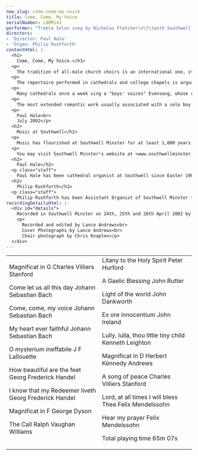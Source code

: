 ```yaml
---
new_slug: come-come-my-voice
title: Come, Come, My Voice
serialNumber: LAMM141
performer: "Treble Solos sung by Nicholas Fletcher\n\t\twith Southwell Minster Choir"
directors:
- 'Director: Paul Hale'
- 'Organ: Philip Rushforth'
contentHtml: |-
  <h1>
    Come, Come, My Voice.</h1>
  <p>
    The tradition of all-male church choirs is an international one, stretching back many centuries. In Britain we are hugely fortunate - indeed the envy of the world - that here alone do our cathedrals still resonate, day by day, to the sound of men and boys singing their Creator's praises.</p>
  <p>
    The repertoire performed in cathedrals and college chapels is arguably wider and more diverse than that written for any other medium. Within that broad tradition several elements are present in the music of every age; one of these is the use of the solo boy's voice. It is a sound which has enchanted composers throughout the ages - from Bach to Britten, Handel (remember his marking 'the boy' in Messiah) to Hurford. Solo roles for a boy's voice are found not only in Anglican anthems and in the major choral works of Bach and Handel, but also in many settings of the Magnificat, particularly those of post romantic composers such as the three represented in this programme - C V Stanford, George Dyson and H K Andrews. Each approaches writing for the boy's voice entirely differently: Stanford with the famous 'spinning-wheel' organ accompaniment, occasional entries by the choir amplifying the harmony and broadening the dynamic range, Dyson with the limpid simplicity of a Schubertian song stripped to its bare essentials, Andrews with the beauty of his New College, Oxford, choir singing unaccompanied in mind (a beauty which caused William Harris to compose Faire is the Heaven for New College choir when he was organist there). Each setting is of haunting loveliness - the more so because of the very nature of the almost disembodied effect of the mature boy's voice floating above the texture.</p>
  <p>
    Many cathedrals once a week sing a "boys' voices" Evensong, whose repertoire embraces all periods of composition. Several items in this concert stem from Southwell's 'Tuesday evening' repertoire: arias by Bach and Handel, a sacred song by Stanford, and anthems by Lallouette, Vaughan Williams (usually heard as a baritone solo), Hurford, Rutter, Ireland, Mendelssohn and - perhaps surprisingly - jazz musician John Dankworth, whose haunting Light beyond shadow is a firm favourite with Southwell choristers and congregation. Christmas is, of course, a time when the boy's voice comes into its own; we have allowed ourselves one Christmas piece in this programme - Kenneth Leighton's imaginative and beautiful setting of the 'Coventry Carol', with its prominent part for solo treble.</p>
  <p>
    The most extended romantic work usually associated with a solo boy is Mendelssohn's Hear my prayer, whose lyrical, varied and somewhat dramatic first section is of course followed by the ever-popular O, for the wings of a dove. The range and depth of expression demanded by such a work calls for a boy of maturity - inevitably a boy nearing the end of his time as a treble. Thus it is that many such recordings capture the final flowering of a voice which has done sterling service for up to six years in the cathedral's choir stalls. So it is with Nicholas Fletcher, a dedicated Southwell chorister, whose voice just held out for these demanding recording sessions. Our hope is that Nicholas's singing, and that of the Minster Choir, will bring as much delight and spiritual refreshment to all who listen to our CD as it has brought to the cathedral congregations at Southwell over the last few years.</p>
  <p>
    Paul Hale<br>
    July 2002</p>
  <h2>
    Music at Southwell</h2>
  <p>
    Music has flourished at Southwell Minster for at least 1,000 years, during which time it has been supplied every day by the Minster Choir: boys educated at the Minster School and six Lay Clerks. On the Minster assuming cathedral status in 1884 the Choir¹s outreach grew. It is very much regarded as a musical jewel in Nottinghamshire¹s crown, regularly broadcasting, recording and touring in addition to the daily choral services in the Minster. Many former Choristers have achieved much in later life ­ a fact which encourages generation after generation of parents to entrust their sons to our care. Long may this unique tradition flourish in the cathedrals of our land.</p>
  <p>
    You may visit Southwell Minster¹s website at <www.southwellminster.org.uk> where there is much information about the Minster and its music. The Minster School may be contacted about Choristerships on a 24-hour hot-line: 01636 817360.</www.southwellminster.org.uk><wbr></wbr></p>
  <h2>
    Paul Hale</h2>
  <p class="staff">
    Paul Hale has been cathedral organist at Southwell since Easter 1989. He holds the ancient title of Organist &amp; Rector Chori, and when he is not fulfilling those functions also conducts the Nottingham Bach Choir, edits Organists¹ Review and is an active organ adviser locally and nationally. Well known in the UK, Europe and the USA as a recitalist, choral trainer and lecturer, Paul has recently completed a period as President of the Cathedral Organists¹ Association. He counts himself immensely privileged to run the music at Southwell, where the beauties of the building, its liturgy and its organs are a daily inspiration for him.</p>
  <h2>
    Philip Rushforth</h2>
  <p class="staff">
    Philip Rushforth has been Assistant Organist of Southwell Minster for eight years, following three years as Organ Scholar of Trinity College Cambridge. A pupil of Roger Fisher and David Sanger, he was a finalist in the 2001 RCO Young Performer of the Year competition, and has become increasingly well-known for his accompanying skills, choir-training abilities and superb organ recitals. In September 2002 he returns to Chester Cathedral (where he was previously Head Chorister and Organ Scholar) to assist David Poulter in the running of the large music department and various choirs there.</p>
recordingDetailsHtml: |-
  <div id="details">
    Recorded in Southwell Minster on 24th, 25th and 26th April 2002 by kind permission of the Dean and Chapter.
    <p>
      Recorded and edited by Lance Andrews<br>
      Cover Photographs by Lance Andrews<br>
      Choir photograph by Chris Knapton</p>
  </div>
---
```


<table class="tracktable">
  <tbody>
    <tr>
      <td class="column1">
        <span class="trackname">Magnificat in G </span> <span class="composer"> Charles Villiers Stanford</span>
        <p>
          <span class="trackname">Come let us all this day </span> <span class="composer">Johann Sebastian Bach</span></p>
        <p>
          <span class="trackname">Come, come, my voice </span> <span class="composer">Johann Sebastian Bach</span></p>
        <p>
          <span class="trackname">My heart ever faithful </span> <span class="composer">Johann Sebastian Bach</span></p>
        <p>
          <span class="trackname">O mysterium ineffabile </span> <span class="composer">J F Lallouette</span></p>
        <p>
          <span class="trackname">How beautiful are the feet </span> <span class="composer">Georg Frederick Handel</span></p>
        <p>
          <span class="trackname">I know that my Redeemer liveth </span> <span class="composer">Georg Frederick Handel</span></p>
        <p>
          <span class="trackname">Magnificat in F </span> <span class="composer">George Dyson</span></p>
        <p>
          <span class="trackname">The Call Ralph </span> <span class="composer">Vaughan Williams</span></p>
      </td>
      <td class="column2">
        <span class="trackname">Litany to the Holy Spirit </span> <span class="composer"> Peter Hurford</span>
        <p>
          <span class="trackname">A Gaelic Blessing </span> <span class="composer">John Rutter</span></p>
        <p>
          <span class="trackname">Light of the world </span> <span class="composer">John Dankworth</span></p>
        <p>
          <span class="trackname">Ex ore innocentium </span> <span class="composer">John Ireland</span></p>
        <p>
          <span class="trackname">Lully, lulla, thou little tiny child </span> <span class="composer"> Kenneth Leighton</span></p>
        <p>
          <span class="trackname">Magnificat in D </span> <span class="composer">Herbert Kennedy Andrews</span></p>
        <p>
          <span class="trackname">A song of peace </span> <span class="composer">Charles Villiers Stanford</span></p>
        <p>
          <span class="trackname">Lord, at all times I will bless Thee </span> <span class="composer">Felix Mendelssohn</span></p>
        <p>
          <span class="trackname">Hear my prayer </span> <span class="composer">Felix Mendelssohn</span></p>
        <p>
          <span id="playingtime">Total playing time 65m 07s</span></p>
      </td>
    </tr>
  </tbody>
</table>
